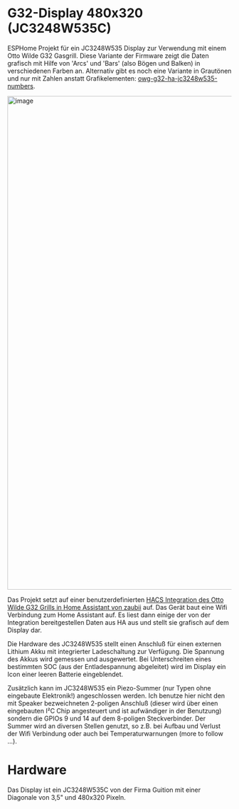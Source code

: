 # G32-Display 480x320 (JC3248W535C)
ESPHome Projekt für ein JC3248W535 Display zur Verwendung mit einem Otto Wilde G32 Gasgrill.
Diese Variante der Firmware zeigt die Daten grafisch mit Hilfe von 'Arcs' und 'Bars' (also Bögen und Balken) in verschiedenen Farben an. Alternativ gibt es noch eine Variante in Grautönen und nur mit Zahlen anstatt Grafikelementen: [owg-g32-ha-jc3248w535-numbers](https://github.com/JBecker32/owg-g32-ha-jc3248w535-numbers).  

<img width="1729" height="1106" alt="image" src="https://github.com/user-attachments/assets/a9158e56-d6d5-44fd-928d-42a75e272495" />

Das Projekt setzt auf einer benutzerdefinierten [HACS Integration des Otto Wilde G32 Grills in Home Assistant von zaubii](https://github.com/zaubii/owg-g32-ha-integration) auf. 
Das Gerät baut eine Wifi Verbindung zum Home Assistant auf. Es liest dann einige der von der Integration bereitgestellen Daten aus HA aus und stellt sie grafisch auf dem Display dar.

Die Hardware des JC3248W535 stellt einen Anschluß für einen externen Lithium Akku mit integrierter Ladeschaltung zur Verfügung. Die Spannung des Akkus wird gemessen und ausgewertet. Bei Unterschreiten eines bestimmten SOC (aus der Entladespannung abgeleitet) wird im Display ein Icon einer leeren Batterie eingeblendet.

Zusätzlich kann im JC3248W535 ein Piezo-Summer (nur Typen ohne eingebaute Elektronik!) angeschlossen werden. Ich benutze hier nicht den mit Speaker bezweichneten 2-poligen Anschluß (dieser wird über einen eingebauten I²C Chip angesteuert und ist aufwändiger in der Benutzung) sondern die GPIOs 9 und 14 auf dem 8-poligen Steckverbinder. Der Summer wird an diversen Stellen genutzt, so z.B. bei Aufbau und Verlust der Wifi Verbindung oder auch bei Temperaturwarnungen (more to follow ...).

# Hardware
Das Display ist ein JC3248W535C von der Firma Guition mit einer Diagonale von 3,5" und 480x320 Pixeln.

